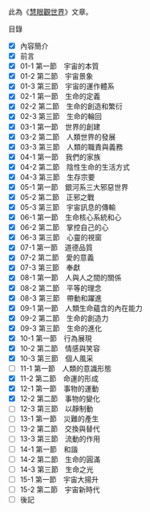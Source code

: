 此為《[慧眼觀世界](https://trello-attachments.s3.amazonaws.com/5c98a0649bf7378f6c92a1cc/608c2a1b30fc9666ff17c711/61045ddb575a089bc3631f6c4f09fc6a/%E6%85%A7%E7%9C%BC%E8%A7%80%E4%B8%96%E7%95%8C(7)%E6%96%B0-%E7%B9%81%E9%AB%94.pdf)》文章。

目錄
- [X] 內容簡介
- [X] 前言
- [X] 01-1 第一節　宇宙的本質
- [X] 01-2 第二節　宇宙景象
- [X] 01-3 第三節　宇宙的運作體系
- [X] 02-1 第一節　生命的定義
- [X] 02-2 第二節　生命的創造和繁衍
- [X] 02-3 第三節　生命的輪回
- [X] 03-1 第一節　世界的創建
- [X] 03-2 第二節　人類世界的發展
- [X] 03-3 第三節　人類的職責與義務
- [X] 04-1 第一節　我們的家族
- [X] 04-2 第二節　陰性生命的生活方式
- [X] 04-3 第三節　生存宗要
- [X] 05-1 第一節　銀河系三大邪惡世界
- [X] 05-2 第二節　正邪之戰
- [X] 05-3 第三節　宇宙訊息的傳輸
- [X] 06-1 第一節　生命核心系統和心
- [X] 06-2 第二節　掌控自己的心
- [X] 06-3 第三節　心靈的視窗
- [X] 07-1 第一節　道德品質
- [X] 07-2 第二節　愛的意義
- [X] 07-3 第三節　奉獻
- [X] 08-1 第一節　人與人之間的關係
- [X] 08-2 第二節　平等的理念
- [X] 08-3 第三節　帶動和躍進
- [X] 09-1 第一節　人類生命蘊含的內在能力
- [X] 09-2 第二節　生命的創造力
- [X] 09-3 第三節　生命的進化
- [X] 10-1 第一節　行為展現
- [X] 10-2 第二節　情感與笑容
- [X] 10-3 第三節　個人風采
- [ ] 11-1 第一節　人類的意識形態
- [X] 11-2 第二節　命運的形成
- [X] 12-1 第一節　事物的運動
- [X] 12-2 第二節　事物的變化
- [ ] 12-3 第三節　以靜制動
- [ ] 13-1 第一節　災難的產生
- [ ] 13-2 第二節　交換與替代
- [ ] 13-3 第三節　流動的作用
- [ ] 14-1 第一節　和諧
- [ ] 14-2 第二節　生命的圓滿
- [ ] 14-3 第三節　生命之光
- [ ] 15-1 第一節　宇宙大揚升
- [ ] 15-2 第二節　宇宙新時代
- [ ] 後記
